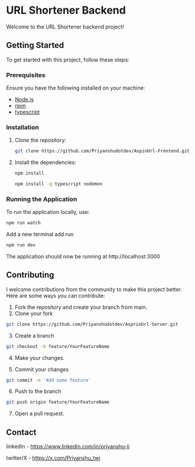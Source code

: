 # URL Shortener Backend

Welcome to the URL Shortener backend project!

## Getting Started

To get started with this project, follow these steps:

### Prerequisites

Ensure you have the following installed on your machine:

- [Node.js](https://nodejs.org/)
- [npm](https://www.npmjs.com/)
- [typescript](https://www.typescriptlang.org/)

### Installation

1. Clone the repository:

   ```bash
   git clone https://github.com/Priyanshudotdev/AspinUrl-Frontend.git
   ```

2. Install the dependencies:

   ```bash
   npm install
   ```

   ```bash
   npm install -g typescript nodemon
   ```

### Running the Application

To run the application locally, use:

```bash
npm run watch
```

Add a new terminal add run

```bash
npm run dev
```

The application should now be running at http://localhost:3000

## Contributing

I welcome contributions from the community to make this project better. Here are some ways you can contribute:

1. Fork the repository and create your branch from main.
2. Clone your fork

```bash
git clone https://github.com/Priyanshudotdev/AsprinUrl-Server.git
```

3. Create a branch

```bash
git checkout -b feature/YourFeatureName
```

4. Make your changes.

5. Commit your changes

```bash
git commit -m 'Add some feature'
```

6. Push to the branch

```bash
git push origin feature/YourFeatureName

```

7. Open a pull request.

## Contact

linkedIn - https://www.linkedin.com/in/priyanshu-li

twitter/X - https://x.com/Priyanshu_twi
